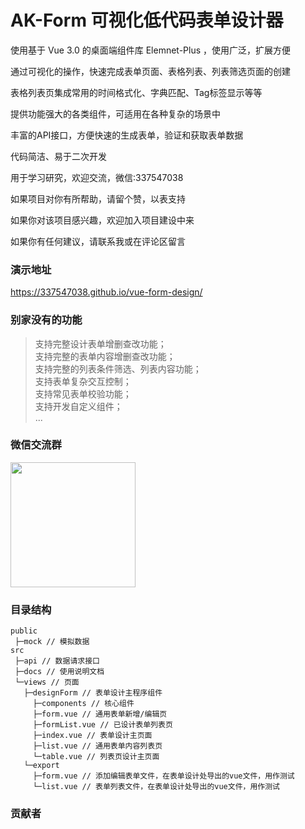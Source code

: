 # AK-Form 可视化低代码表单设计器

使用基于 Vue 3.0 的桌面端组件库 Elemnet-Plus ，使用广泛，扩展方便

通过可视化的操作，快速完成表单页面、表格列表、列表筛选页面的创建

表格列表页集成常用的时间格式化、字典匹配、Tag标签显示等等

提供功能强大的各类组件，可适用在各种复杂的场景中

丰富的API接口，方便快速的生成表单，验证和获取表单数据

代码简洁、易于二次开发

用于学习研究，欢迎交流，微信:337547038

如果项目对你有所帮助，请留个赞，以表支持

如果你对该项目感兴趣，欢迎加入项目建设中来

如果你有任何建议，请联系我或在评论区留言

### 演示地址

https://337547038.github.io/vue-form-design/

### 别家没有的功能

> 支持完整设计表单增删查改功能； <br/>
> 支持完整的表单内容增删查改功能；<br/>
> 支持完整的列表条件筛选、列表内容功能；<br/>
> 支持表单复杂交互控制；<br/>
> 支持常见表单校验功能；<br/>
> 支持开发自定义组件；<br/>
> ...

### 微信交流群

<img src="https://gitee.com/q337547038/vue-form-design/raw/main/qrcode.jpg" width ="200" alt=""/>

### 目录结构

```text
public
 ├─mock // 模拟数据
src
 ├─api // 数据请求接口
 ├─docs // 使用说明文档
 └─views // 页面
   ├─designForm // 表单设计主程序组件
     ├─components // 核心组件
     ├─form.vue // 通用表单新增/编辑页
     ├─formList.vue // 已设计表单列表页
     ├─index.vue // 表单设计主页面
     ├─list.vue // 通用表单内容列表页
     └─table.vue // 列表页设计主页面
   └─export
     ├─form.vue // 添加编辑表单文件，在表单设计处导出的vue文件，用作测试
     └─list.vue // 表单列表文件，在表单设计处导出的vue文件，用作测试
```
### 贡献者

